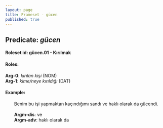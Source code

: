 ```yaml
---
layout: page
title: Frameset - gücen
published: true
---
```

<h2>Predicate: <i>gücen</i></h2>
<h4>Roleset id: gücen.01 - Kırılmak<br>
<h4>Roles:</h4>
<b>Arg-0</b>: <i>kırılan kişi</i>  (NOM) <br>
<b>Arg-1</b>: <i>kime/neye kırıldığı</i>  (DAT) <br>
<h4>Example:</h4>
&emsp;&emsp;Benim bu işi yapmaktan kaçındığımı sandı ve haklı olarak da gücendi.<br><br>
&emsp;&emsp;<b>Argm-dis</b>:  ve<br>
&emsp;&emsp;<b>Argm-adv</b>:  haklı olarak da<br>

